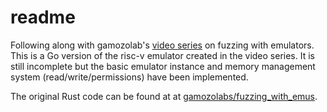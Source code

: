 # readme
Following along with gamozolab's [video series](https://www.youtube.com/watch?v=iM3s8-umRO0) on fuzzing with emulators. This is a Go version of the risc-v emulator created in the video series. It is still incomplete but the basic emulator instance and memory management system (read/write/permissions) have been implemented.

The original Rust code can be found at at [gamozolabs/fuzzing_with_emus](https://github.com/gamozolab/fuzzing_with_emus).

